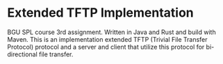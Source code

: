 # Extended TFTP Implementation
 BGU SPL course 3rd assignment. Written in Java and Rust and build with Maven. This is an implementation extended TFTP (Trivial File Transfer Protocol) protocol and a server and client that utilize this protocol for bi-directional file transfer.
